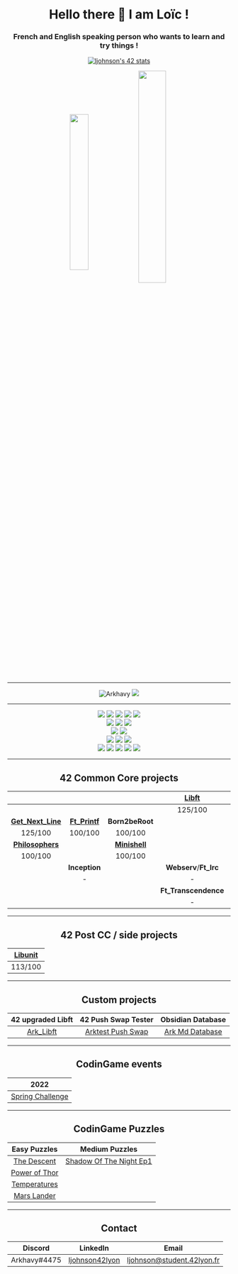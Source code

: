 <h1 align="center">Hello there 👋 I am Loïc !</h1>
<h3 align="center">French and English speaking person who wants to learn and try things !</h3>

<p align="center">
  <a href="https://github.com/JaeSeoKim/badge42"><img src="https://badge42.vercel.app/api/v2/cl1qawy8u002509jtlt49xa81/stats?cursusId=21&coalitionId=49" alt="ljohnson's 42 stats" /></a>
<p align="center">
  <img align="center" src="https://github-readme-stats.vercel.app/api/top-langs?username=Arkhavy&theme=prussian&count_private=true&langs_count=10&show_icons=true&layout=compact" alt="" height="30%" width="29%"/>
  <img align="center" src="https://github-readme-stats.vercel.app/api?username=Arkhavy&theme=prussian&count_private=true&show_icons=true" alt="" height="35%" width="35%" />
</p>

---

<p align="center">
  <img src="https://komarev.com/ghpvc/?username=Arkhavy&label=Profile%20views&color=blue&style=flat" alt="Arkhavy" />
  <a href="https://profile.intra.42.fr/users/ljohnson"><img src="https://badgen.net/badge/Born2Code/ljohnson/blue?icon=https://meta.intra.42.fr/assets/42_logo-7dfc9110a5319a308863b96bda33cea995046d1731cebb735e41b16255106c12.svg" /></a>
</p>

---

<div align="center">
  <img src="https://badgen.net/badge/C/Advanced/blue?cache=86400" />
  <img src="https://badgen.net/badge/C++/Beginner/blue?cache=86400" />
  <img src="https://badgen.net/badge/Shellscript/Intermediate/green?cache=86400" />
  <img src="https://badgen.net/badge/LaTeX/Beginner/grey?cache=86400" />
  <img src="https://badgen.net/badge/Docker/Beginner/cyan?cache=86400&icon=docker" />
  <br>
  <img src="https://badgen.net/badge/HTML/Beginner/blue?cache=86400" />
  <img src="https://badgen.net/badge/CSS/Beginner/red?cache=86400" />
  <img src="https://badgen.net/badge/JavaScript/Beginner/yellow?cache=86400" />
  <br>
  <img src="https://badgen.net/badge/Self Love/Work in Progress/pink?cache=86400" />
  <img src="https://badgen.net/badge/Ability to fly/Not a bird/grey?cache=86400" />
  <br>
  <img src="https://badgen.net/badge/_/VisualStudio/purple?cache=86400&icon=visualstudio&label" />
  <img src="https://badgen.net/badge/_/Git/orange?cache=86400&icon=git&label" />
  <a href="https://github.com/Arkhavy"><img src="https://badgen.net/badge/_/Github/grey?cache=86400&icon=github&label" /></a>
  <br>
  <img src="https://badgen.net/badge/_/Gitlab/orange?cache=86400&icon=gitlab&label" />
  <a href="https://discord.gg/udb8RJmxg4"><img src="https://badgen.net/badge/_/Discord/blue?cache=86400&icon=discord&label" /></a>
  <img src="https://badgen.net/badge/_/Slack/black?cache=86400&icon=slack&label" />
  <a href="https://twitter.com/arkhavy"><img src="https://badgen.net/badge/_/Twitter/blue?cache=86400&icon=twitter&label" /></a>
  <img src="https://badgen.net/badge/_/Brave/orange?cache=86400&icon=chrome&label" />
  
</div>

---

<h2 align="center">42 Common Core projects</h2>
<div align="center">
  
|  |  |  | **[Libft](https://github.com/Arkhavy/42_2021_libft)** |  |  |  |
| :---: | :---: | :---: | :---: | :---: | :---: | :---: |
|  |  |  | 125/100 |  |  |  |
| **[Get_Next_Line](https://github.com/Arkhavy/42_2021_get_next_line)** | **[Ft_Printf](https://github.com/Arkhavy/42_2021_ft_printf)** | **Born2beRoot** |  | **[So_Long](https://github.com/Arkhavy/42_2021_so_long)** | **[Push_Swap](https://github.com/Arkhavy/42_2021_Push_Swap)** | **[Pipex](https://github.com/Arkhavy/42_2021_Pipex)** |
| 125/100 | 100/100 | 100/100 |  | 100/100 | 86/100 | 125/100 |
| **[Philosophers](https://github.com/Arkhavy/42_2021_Philosophers)** |  | **[Minishell](https://github.com/Arkhavy/42_2021_Minishell)** |  | **Piscine_CPP** | **MiniRT** | **NetPractice** |
| 100/100 |  | 100/100 |  | - | WiP | WiP |
|  | **Inception** |  | **Webserv**/**Ft_Irc** |  | **Ft_Containers** |  |
|  | - |  | - |  | - |  |
|  |  |  | **Ft_Transcendence** |  |  |  |
|  |  |  | - |  |  |  |

</div>

---

<h2 align="center">42 Post CC / side projects</h2>
<div align="center">
  
| [Libunit](https://github.com/Arkhavy/42_2021_Libunit) |
| :---: |
| 113/100 |

</div>

---

<h2 align="center">Custom projects</h2>
<div align="center">
    
| 42 upgraded Libft | 42 Push Swap Tester | Obsidian Database |
| :---: | :---: | :---: |
| [Ark_Libft](https://github.com/Arkhavy/42_2021_ark_libft) | [Arktest Push Swap](https://github.com/Arkhavy/Arktest_Push_Swap) | [Ark Md Database](https://github.com/Arkhavy/Obsidian_md_ark_database) |
    
</div>

---

<h2 align="center">CodinGame events</h2>
<div align="center">
  
| 2022 |
| :---: |
| [Spring Challenge](https://github.com/Arkhavy/CodinGame_Spring_Challenge_2022) |

</div>

---

<h2 align="center">CodinGame Puzzles</h2>
<div align="center">
  
| Easy Puzzles | Medium Puzzles |
| :---: | :---: |
| [The Descent](https://github.com/Arkhavy/CodinGame_Easy_The_Descent) | [Shadow Of The Night Ep1](https://github.com/Arkhavy/CodinGame_Medium_Shadows_of_the_knight_ep1) |
| [Power of Thor](https://github.com/Arkhavy/CodinGame_Easy_Power_of_Thor) |
| [Temperatures](https://github.com/Arkhavy/CodinGame_Easy_Temperatures) |
| [Mars Lander](https://github.com/Arkhavy/CodinGame_Easy_Mars_Lander) |

</div>

---

<h2 align="center">Contact</h2>
<div align="center">
  
| Discord | LinkedIn | Email |
| :---: | :---: | :---: |
| Arkhavy#4475 | [ljohnson42lyon](https://www.linkedin.com/in/ljohnson42lyon/) | ljohnson@student.42lyon.fr |

</div>
